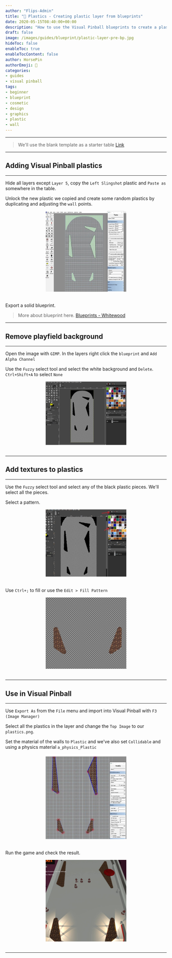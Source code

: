 ```yaml
---
author: "Flips-Admin"
title: "🧬 Plastics - Creating plastic layer from blueprints"
date: 2020-05-15T08:40:00+00:00
description: "How to use the Visual Pinball blueprints to create a plastics layer"
draft: false
image: /images/guides/blueprint/plastic-layer-pre-bp.jpg
hideToc: false
enableToc: true
enableTocContent: false
author: HorsePin
authorEmoji: 🐎
categories:
- guides
- visual pinball
tags: 
- beginner
- blueprint
- cosmetic
- design
- graphics
- plastic
- wall
---
```


---

> We'll use the blank template as a starter table [Link](/en/simulation/visualpinball/template/table/table-blank-stripped/#download)

---

## Adding Visual Pinball plastics

---

Hide all layers except `Layer 5`, copy the `Left Slingshot` plastic and `Paste as` somewhere in the table.

Unlock the new plastic we copied and create some random plastics by duplicating and adjusting the `wall` points.

<div id="banner" style="overflow: hidden; display: flex; justify-content:space-around;">
    <div class="" style="max-width: 50%; max-height: 20%;">
        <img src="/images/guides/blueprint/plastic-layer-pre-bp.jpg" alt="Vp Plastics layer"/>
    </div>
</div>
<br>

Export a solid blueprint.

> More about blueprint here. [Blueprints - Whitewood](/en/simulation/visualpinball/guides/design/blueprints/#create-the-blueprint)

---

## Remove playfield background

---

Open the image with `GIMP`. In the layers right click the `blueprint` and `Add Alpha Channel`

Use the `Fuzzy` select tool and select the white background and `Delete`. `Ctrl+Shift+A` to select `None`

<div id="banner" style="overflow: hidden; display: flex; justify-content:space-around;">
    <div class="" style="max-width: 50%; max-height: 20%;">
        <img src="/images/guides/blueprint/plastic-layer-alpha.jpg" alt="Plastics in the GIMP with background removed"/>
    </div>
</div>
<br>

---

## Add textures to plastics

---

Use the `Fuzzy` select tool and select any of the black plastic pieces. We'll select all the pieces.

Select a pattern.

<div id="banner" style="overflow: hidden; display: flex; justify-content:space-around;">
    <div class="" style="max-width: 50%; max-height: 20%;">
        <img src="/images/guides/blueprint/plastic-layer-pattern.jpg" alt="GIMP pattern select"/>
    </div>
</div>
<br>

Use `Ctrl+;` to fill or use the `Edit > Fill Pattern`

<div id="banner" style="overflow: hidden; display: flex; justify-content:space-around;">
    <div class="" style="max-width: 50%; max-height: 20%;">
        <img src="/images/guides/blueprint/plastic-layer-pattern-fill.jpg" alt="GIMP pattern select"/>
    </div>
</div>
<br>

---

## Use in Visual Pinball

---

Use `Export As` from the `File` menu and import into Visual Pinball with `F3 (Image Manager)`

Select all the plastics in the layer and change the `Top Image` to our `plastics.png`.

Set the material of the walls to `Plastic` and we've also set `Collidable` and using a physics material `a_physics_Plastic`

<div id="banner" style="overflow: hidden; display: flex; justify-content:space-around;">
    <div class="" style="max-width: 50%; max-height: 20%;">
        <img src="/images/guides/blueprint/plastic-layer-imported.jpg" alt="GIMP pattern select"/>
    </div>
</div>
<br>

Run the game and check the result.

<div id="banner" style="overflow: hidden; display: flex; justify-content:space-around;">
    <div class="" style="max-width: 50%; max-height: 20%;">
        <img src="/images/guides/blueprint/plastic-layers-vp.jpg" alt="GIMP pattern select"/>
    </div>
</div>
<br>

---